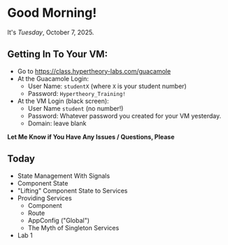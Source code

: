 # Good Morning!

It's _Tuesday_, October 7, 2025.

## Getting In To Your VM:

- Go to https://class.hypertheory-labs.com/guacamole
- At the Guacamole Login:
  - User Name: `studentX` (where `X` is your student number)
  - Password: `Hypertheory_Training!`
- At the VM Login (black screen):
  - User Name `student` (no number!)
  - Password: Whatever password you created for your VM yesterday.
  - Domain: leave blank

**Let Me Know if You Have Any Issues / Questions, Please**

## Today

- State Management With Signals
- Component State
- "Lifting" Component State to Services
- Providing Services
  - Component
  - Route
  - AppConfig ("Global")
  - The Myth of Singleton Services
- Lab 1
